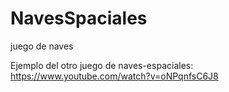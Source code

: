 # NavesSpaciales
 juego de naves 

Ejemplo del otro juego de naves-espaciales: https://www.youtube.com/watch?v=oNPqnfsC6J8
